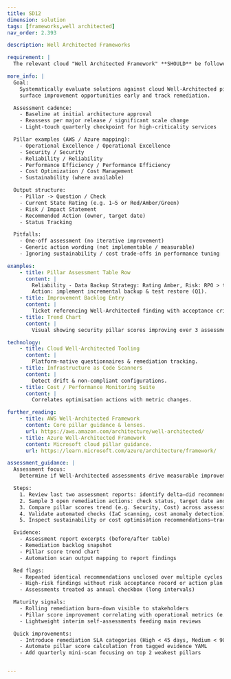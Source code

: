 ```yaml
---
title: SD12
dimension: solution
tags: [frameworks,well architected]
nav_order: 2.393

description: Well Architected Frameworks

requirement: |
  The relevant cloud "Well Architected Framework" **SHOULD** be followed, and the solutions assessed against it. AWS | Azure (Note there are overlaps with the Engineering Software Quality Framework; ensure a consistent response and do not repeat assessments)

more_info: |
  Goal:
    Systematically evaluate solutions against cloud Well-Architected pillars to
    surface improvement opportunities early and track remediation.

  Assessment cadence:
    - Baseline at initial architecture approval
    - Reassess per major release / significant scale change
    - Light-touch quarterly checkpoint for high-criticality services

  Pillar examples (AWS / Azure mapping):
    - Operational Excellence / Operational Excellence
    - Security / Security
    - Reliability / Reliability
    - Performance Efficiency / Performance Efficiency
    - Cost Optimization / Cost Management
    - Sustainability (where available)

  Output structure:
    - Pillar -> Question / Check
    - Current State Rating (e.g. 1–5 or Red/Amber/Green)
    - Risk / Impact Statement
    - Recommended Action (owner, target date)
    - Status Tracking

  Pitfalls:
    - One-off assessment (no iterative improvement)
    - Generic action wording (not implementable / measurable)
    - Ignoring sustainability / cost trade-offs in performance tuning

examples: 
    - title: Pillar Assessment Table Row
      content: |
        Reliability - Data Backup Strategy: Rating Amber, Risk: RPO > target,
        Action: implement incremental backup & test restore (Q1).
    - title: Improvement Backlog Entry
      content: |
        Ticket referencing Well-Architected finding with acceptance criteria.
    - title: Trend Chart
      content: |
        Visual showing security pillar scores improving over 3 assessments.

technology:
    - title: Cloud Well-Architected Tooling
      content: |
        Platform-native questionnaires & remediation tracking.
    - title: Infrastructure as Code Scanners
      content: |
        Detect drift & non-compliant configurations.
    - title: Cost / Performance Monitoring Suite
      content: |
        Correlates optimisation actions with metric changes.

further_reading:
    - title: AWS Well-Architected Framework
      content: Core pillar guidance & lenses.
      url: https://aws.amazon.com/architecture/well-architected/
    - title: Azure Well-Architected Framework
      content: Microsoft cloud pillar guidance.
      url: https://learn.microsoft.com/azure/architecture/framework/

assessment_guidance: |
  Assessment focus:
    Determine if Well-Architected assessments drive measurable improvement and are integrated into delivery cadence.

  Steps:
    1. Review last two assessment reports: identify delta—did recommendations translate into tracked backlog items with owners?
    2. Sample 3 open remediation actions: check status, target date and progress evidence.
    3. Compare pillar scores trend (e.g. Security, Cost) across assessments—look for stagnation without rationale.
    4. Validate automated checks (IaC scanning, cost anomaly detection) align to identified risks in reports.
    5. Inspect sustainability or cost optimisation recommendations—trace at least one to implemented change & metric shift.

  Evidence:
    - Assessment report excerpts (before/after table)
    - Remediation backlog snapshot
    - Pillar score trend chart
    - Automation scan output mapping to report findings

  Red flags:
    - Repeated identical recommendations unclosed over multiple cycles
    - High-risk findings without risk acceptance record or action plan
    - Assessments treated as annual checkbox (long intervals)

  Maturity signals:
    - Rolling remediation burn-down visible to stakeholders
    - Pillar score improvement correlating with operational metrics (e.g. reduced incidents)
    - Lightweight interim self-assessments feeding main reviews

  Quick improvements:
    - Introduce remediation SLA categories (High < 45 days, Medium < 90)
    - Automate pillar score calculation from tagged evidence YAML
    - Add quarterly mini-scan focusing on top 2 weakest pillars


---
```

